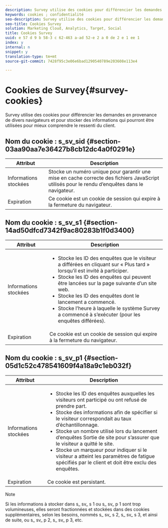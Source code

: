 ```yaml
---
description: Survey utilise des cookies pour différencier les demandes en provenance de divers navigateurs et pour stocker des informations qui pourront être utilisées pour mieux comprendre le ressenti du client.
keywords: cookies ; confidentialité
seo-description: Survey utilise des cookies pour différencier les demandes en provenance de divers navigateurs et pour stocker des informations qui pourront être utilisées pour mieux comprendre le ressenti du client.
seo-title: Cookies Survey
solution: Marketing Cloud, Analytics, Target, Social
title: Cookies Survey
uuid: e 57 d 9 b 58-3 c 62-463 a-ad 52-e 2 a 0 de 2 e 1 ee 1
index: y
internal: n
snippet: y
translation-type: tm+mt
source-git-commit: 7428f95c3e06e6bad1290540789e203608e113e4

---
```



# Cookies de Survey{#survey-cookies}

Survey utilise des cookies pour différencier les demandes en provenance de divers navigateurs et pour stocker des informations qui pourront être utilisées pour mieux comprendre le ressenti du client.

## Nom du cookie : s_sv_sid {#section-03aa90aa7e36427b8cb12dc4a0f0291e}

| Attribut | Description |
|---|---|
| Informations stockées | Stocke un numéro unique pour garantir une mise en cache correcte des fichiers JavaScript utilisés pour le rendu d’enquêtes dans le navigateur. |
| Expiration | Ce cookie est un cookie de session qui expire à la fermeture du navigateur. |

## Nom du cookie : s_sv_s1 {#section-14ad50dfcd7342f9ac80283b1f0d3400}

<table id="table_6835D64C5D464A049F576621F2BE3FAD"> 
 <thead> 
  <tr> 
   <th colname="col1" class="entry"> Attribut </th> 
   <th colname="col2" class="entry"> Description </th> 
  </tr> 
 </thead>
 <tbody> 
  <tr> 
   <td colname="col1"> Informations stockées </td> 
   <td colname="col2"> <p> 
     <ul id="ul_350369AFBEFF49938026D7D25D012A88"> 
      <li id="li_EA3D03382BFA474B802D1EE2054FABDB">Stocke les ID des enquêtes que le visiteur a différées en cliquant sur « Plus tard » lorsqu’il est invité à participer. </li> 
      <li id="li_6111E8D568D64D7CBFB906046134025C"> Stocke les ID des enquêtes qui peuvent être lancées sur la page suivante d’un site web. </li> 
      <li id="li_A16519F487654435B50577DA08654E70">Stocke les ID des enquêtes dont le lancement a commencé. </li> 
      <li id="li_8322C91846AB4A65B277C435D61660BF">Stocke l’heure à laquelle le système Survey a commencé à s’exécuter (pour les enquêtes différées). </li> 
     </ul> </p> </td> 
  </tr> 
  <tr> 
   <td colname="col1"> Expiration </td> 
   <td colname="col2"> Ce cookie est un cookie de session qui expire à la fermeture du navigateur. </td> 
  </tr> 
 </tbody> 
</table>

## Nom du cookie : s_sv_p1 {#section-05d1c52c478541609f4a18a9c1eb032f}

<table id="table_8F6CC83D32D54BEE99884318AD126C98"> 
 <thead> 
  <tr> 
   <th colname="col1" class="entry"> Attribut </th> 
   <th colname="col2" class="entry"> Description </th> 
  </tr> 
 </thead>
 <tbody> 
  <tr> 
   <td colname="col1"> Informations stockées </td> 
   <td colname="col2"> <p> 
     <ul id="ul_A2717AD89DA540468963E9E7FBD382D5"> 
      <li id="li_21B0165911C74BA796111E9C93142B95">Stocke les ID des enquêtes auxquelles les visiteurs ont participé ou ont refusé de prendre part. </li> 
      <li id="li_DD966285CAE7438C9E43AFC4E91569F8">Stocke des informations afin de spécifier si le visiteur correspondait au taux d’échantillonnage. </li> 
      <li id="li_27BD16FE78BC46C3846BFFE4DF65BCB3">Stocke un nombre utilisé lors du lancement d’enquêtes Sortie de site pour s’assurer que le visiteur a quitté le site. </li> 
      <li id="li_0C9FF8939615407BB9A0DB24C7C31CE6">Stocke un marqueur pour indiquer si le visiteur a atteint les paramètres de fatigue spécifiés par le client et doit être exclu des enquêtes. </li> 
     </ul> </p> </td> 
  </tr> 
  <tr> 
   <td colname="col1"> Expiration </td> 
   <td colname="col2"> Ce cookie est persistant. </td> 
  </tr> 
 </tbody> 
</table>

<a id="section_488AFFB899004968A2479B2423E6EEB7"></a>

>[!NOTE]
>
>Si les informations à stocker dans s_ sv_ s 1 ou s_ sv_ p 1 sont trop volumineuses, elles seront fractionnées et stockées dans des cookies supplémentaires, selon les besoins, nommés s_ sv_ s 2, s_ sv_ s 3, et ainsi de suite, ou s_ sv_ p 2, s_ sv_ p 3, etc.

